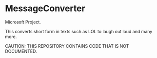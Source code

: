 # MessageConverter
Microsoft Project.

This converts short form in texts such as LOL to laugh out loud and many more.

CAUTION: THIS REPOSITORY CONTAINS CODE THAT IS NOT DOCUMENTED.
